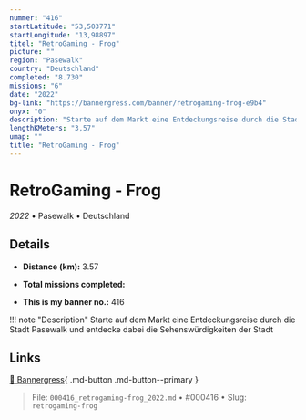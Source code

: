 ```yaml
---
nummer: "416"
startLatitude: "53,503771"
startLongitude: "13,98897"
titel: "RetroGaming - Frog"
picture: ""
region: "Pasewalk"
country: "Deutschland"
completed: "8.730"
missions: "6"
date: "2022"
bg-link: "https://bannergress.com/banner/retrogaming-frog-e9b4"
onyx: "0"
description: "Starte auf dem Markt eine Entdeckungsreise durch die Stadt Pasewalk und entdecke dabei die Sehenswürdigkeiten der Stadt"
lengthKMeters: "3,57"
umap: ""
title: "RetroGaming - Frog"
---
```

# RetroGaming - Frog

*2022* • Pasewalk • Deutschland



## Details
- **Distance (km):** 3.57

- **Total missions completed:** 
- **This is my banner no.:** 416


!!! note "Description"
    Starte auf dem Markt eine Entdeckungsreise durch die Stadt Pasewalk und entdecke dabei die Sehenswürdigkeiten der Stadt



## Links
[🔗 Bannergress](https://bannergress.com/banner/retrogaming-frog-e9b4){ .md-button .md-button--primary }



> File: `000416_retrogaming-frog_2022.md` • #000416 • Slug: `retrogaming-frog`
